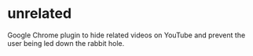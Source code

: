 # unrelated
Google Chrome plugin to hide related videos on YouTube and prevent the user being led down the rabbit hole.
